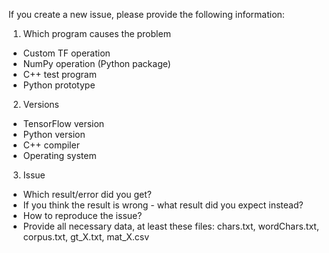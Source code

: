 If you create a new issue, please provide the following information:

1. Which program causes the problem
* Custom TF operation
* NumPy operation (Python package)
* C++ test program
* Python prototype

2. Versions
* TensorFlow version
* Python version
* C++ compiler
* Operating system

3. Issue
* Which result/error did you get?
* If you think the result is wrong - what result did you expect instead?
* How to reproduce the issue?
* Provide all necessary data, at least these files: chars.txt, wordChars.txt, corpus.txt, gt_X.txt, mat_X.csv


